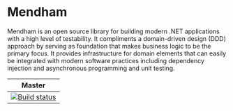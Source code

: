 # Mendham
Mendham is an open source library for building modern .NET applications with a high level of testability. It compliments a domain-driven design (DDD) approach by serving as foundation that makes business logic to be the primary focus. It provides infrastructure for domain elements that can easily be integrated with modern software practices including dependency injection and asynchronous programming and unit testing.

| Master |
|------- |
|[![Build status](https://ci.appveyor.com/api/projects/status/1y0b0uh5c8piwj38/branch/master?svg=true)](https://ci.appveyor.com/project/cbeall/mendham/branch/master) |
